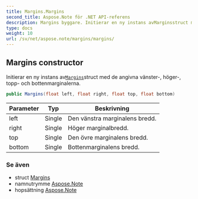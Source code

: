 ```yaml
---
title: Margins.Margins
second_title: Aspose.Note för .NET API-referens
description: Margins byggare. Initierar en ny instans avMarginsstruct med de angivna vänster höger topp och bottenmarginalerna.
type: docs
weight: 10
url: /sv/net/aspose.note/margins/margins/
---
```

## Margins constructor

Initierar en ny instans av[`Margins`](../)struct med de angivna vänster-, höger-, topp- och bottenmarginalerna.

```csharp
public Margins(float left, float right, float top, float bottom)
```

| Parameter | Typ | Beskrivning |
| --- | --- | --- |
| left | Single | Den vänstra marginalens bredd. |
| right | Single | Höger marginalbredd. |
| top | Single | Den övre marginalens bredd. |
| bottom | Single | Bottenmarginalens bredd. |

### Se även

* struct [Margins](../)
* namnutrymme [Aspose.Note](../../margins/)
* hopsättning [Aspose.Note](../../../)


